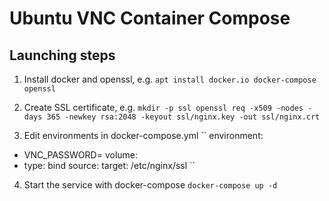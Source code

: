 # Ubuntu VNC Container Compose

## Launching steps

1. Install docker and openssl, e.g.
``
apt install docker.io docker-compose openssl
``

2. Create SSL certificate, e.g.
``
mkdir -p ssl
openssl req -x509 -nodes -days 365 -newkey rsa:2048 -keyout ssl/nginx.key -out ssl/nginx.crt
``

3. Edit environments in docker-compose.yml
``
environment:
  - VNC_PASSWORD= <your password>
volume:
  - type: bind
    source: <your ssl directory>
    target: /etc/nginx/ssl
``

4. Start the service with docker-compose
``
docker-compose up -d
``
